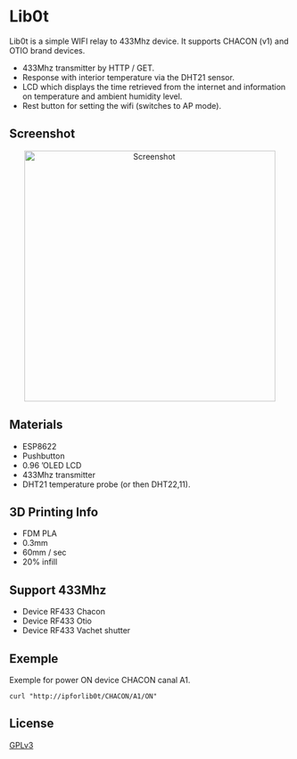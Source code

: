 # Lib0t
Lib0t is a simple WIFI relay to 433Mhz device. 
It supports CHACON (v1) and OTIO brand devices.
- 433Mhz transmitter by HTTP / GET.
- Response with interior temperature via the DHT21 sensor.
- LCD which displays the time retrieved from the internet and information on temperature and ambient humidity level.
- Rest button for setting the wifi (switches to AP mode).


## Screenshot 
<p align="center">
  <img src="https://raw.githubusercontent.com/libre/lib0t/images/20200705_021503.jpg" width="450" title="Screenshot">
</p>

## Materials
- ESP8622
- Pushbutton
- 0.96 ’OLED LCD
- 433Mhz transmitter
- DHT21 temperature probe (or then DHT22,11).

## 3D Printing Info
- FDM PLA
- 0.3mm
- 60mm / sec
- 20% infill

## Support 433Mhz
- Device RF433 Chacon
- Device RF433 Otio
- Device RF433 Vachet shutter


## Exemple 
Exemple for power ON device CHACON canal A1.
```
curl "http://ipforlib0t/CHACON/A1/ON"
```

## License

[GPLv3](https://www.gnu.org/licenses/gpl-3.0.html)